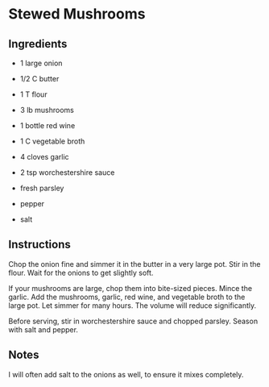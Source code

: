 # Stewed Mushrooms

## Ingredients

- 1 large onion
- 1/2 C butter
- 1 T flour

- 3 lb mushrooms
- 1 bottle red wine
- 1 C vegetable broth
- 4 cloves garlic

- 2 tsp worchestershire sauce
- fresh parsley
- pepper
- salt


## Instructions

Chop the onion fine and simmer it in the butter in a very large pot. Stir in the
flour.  Wait for the onions to get slightly soft.

If your mushrooms are large, chop them into bite-sized pieces. Mince the garlic.
Add the mushrooms, garlic, red wine,  and vegetable broth to the large pot.  Let
simmer for many hours.  The volume will reduce significantly.

Before serving, stir in worchestershire sauce  and chopped parsley.  Season with
salt and pepper.


## Notes

I will often add salt to the onions as well, to ensure it mixes completely.
